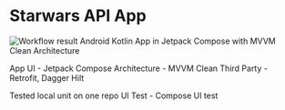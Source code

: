 # Starwars API App
![Workflow result](https://github.com/Livinlawrence/StarwarsAPI/workflows/android_build/badge.svg)
Android Kotlin App in Jetpack Compose with MVVM Clean Architecture

App UI - Jetpack Compose
Architecture  - MVVM Clean
Third Party - Retrofit, Dagger Hilt


Tested local unit on one repo
UI Test - Compose UI test